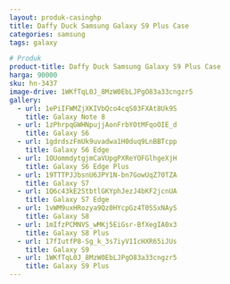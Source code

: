 ```yaml
---
layout: produk-casinghp
title: Daffy Duck Samsung Galaxy S9 Plus Case
categories: samsung
tags: galaxy

# Produk
product-title: Daffy Duck Samsung Galaxy S9 Plus Case
harga: 90000
sku: hn-3437
image-drive: 1WKfTqL0J_8MzW0EbLJPgO83a33cngzr5
gallery:
  - url: 1ePiIFWMZjXKIVbQco4cqS03FXAt8Uk9S
    title: Galaxy Note 8
  - url: 1zPhrpqGWHNpujjAonFrbYOtMFqoOIE_d
    title: Galaxy S6
  - url: 1gdrdszFmUk9uvadwa1H0duq9LnBBTcpp
    title: Galaxy S6 Edge
  - url: 1OUommdytgjmCaVUpgPXReYOFGlhgeXjH
    title: Galaxy S6 Edge Plus
  - url: 19TTTPJJbsnU6JPY1N-bn7GowUqZ70TZA
    title: Galaxy S7
  - url: 1Q6c43kE2StbtlGKYphJezJ4bKF2jcnUA
    title: Galaxy S7 Edge
  - url: 1vWM9uxHRozya9Qz0HYcpGz4T0SSxNAyS
    title: Galaxy S8
  - url: 1mIfzPCMNVS_wMKj5EiGsr-BfXegIA0x3
    title: Galaxy S8 Plus
  - url: 17fIutfP8-Sg_k_3s7iyV1IcHXR65iJUs
    title: Galaxy S9
  - url: 1WKfTqL0J_8MzW0EbLJPgO83a33cngzr5
    title: Galaxy S9 Plus
---
```

